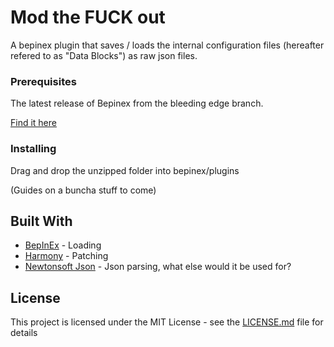 # Mod the FUCK out

A bepinex plugin that saves / loads the internal configuration files (hereafter refered to as "Data Blocks") as raw json files.

### Prerequisites

The latest release of Bepinex from the bleeding edge branch.

[Find it here](https://builds.bepis.io/projects/bepinex_be)

### Installing

Drag and drop the unzipped folder into bepinex/plugins

(Guides on a buncha stuff to come)

## Built With

* [BepInEx](https://github.com/BepInEx/BepInEx) - Loading
* [Harmony](https://harmony.pardeike.net/) - Patching
* [Newtonsoft Json](https://www.newtonsoft.com/json) - Json parsing, what else would it be used for?

## License

This project is licensed under the MIT License - see the [LICENSE.md](LICENSE.md) file for details

